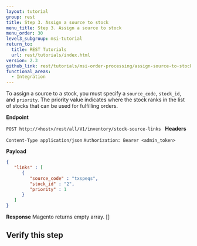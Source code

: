 ```yaml
---
layout: tutorial
group: rest
title: Step 3. Assign a source to stock
menu_title: Step 3. Assign a source to stock
menu_order: 30
level3_subgroup: msi-tutorial
return_to:
  title: REST Tutorials
  url: rest/tutorials/index.html
version: 2.3
github_link: rest/tutorials/msi-order-processing/assign-source-to-stock.md
functional_areas:
  - Integration
---
```


To assign a source to a stock, you must specify a `source_code`, `stock_id`, and `priority`. The priority value indicates where the stock ranks in the list of stocks that can be used for fulfilling orders.

**Endpoint**

`POST http://<host>/rest/all/V1/inventory/stock-source-links
`
**Headers**

`Content-Type application/json`
`Authorization: Bearer <admin_token>`

**Payload**

```json
{
   "links" : [
      {
         "source_code" : "txspeqs",
         "stock_id" : "2",
         "priority" : 1
      }
   ]
}
```

**Response**
Magento returns empty array.
[]


## Verify this step
